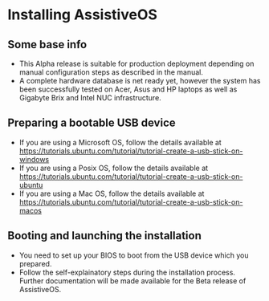 # Installing AssistiveOS

## Some base info

- This Alpha release is suitable for production deployment depending on manual configuration steps as described in the manual.
- A complete hardware database is net ready yet, however the system has been successfully tested on Acer, Asus and HP laptops as well as Gigabyte Brix and Intel NUC infrastructure.

## Preparing a bootable USB device

- If you are using a Microsoft OS, follow the details available at https://tutorials.ubuntu.com/tutorial/tutorial-create-a-usb-stick-on-windows
- If you are using a Posix OS, follow the details available at https://tutorials.ubuntu.com/tutorial/tutorial-create-a-usb-stick-on-ubuntu
- If you are using a Mac OS, follow the details available at https://tutorials.ubuntu.com/tutorial/tutorial-create-a-usb-stick-on-macos

## Booting and launching the installation

- You need to set up your BIOS to boot from the USB device which you prepared.
- Follow the self-explainatory steps during the installation process. Further documentation will be made available for the Beta release of AssistiveOS.
